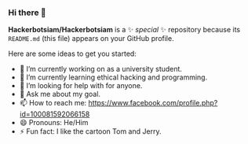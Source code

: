 ### Hi there 👋


**Hackerbotsiam/Hackerbotsiam** is a ✨ _special_ ✨ repository because its `README.md` (this file) appears on your GitHub profile.

Here are some ideas to get you started:

- 🔭 I’m currently working on as a university student.
- 🌱 I’m currently learning ethical hacking and programming.
- 🤔 I’m looking for help with for anyone.
- 💬 Ask me about my goal.
- 📫 How to reach me: https://www.facebook.com/profile.php?id=100081592066158
- 😄 Pronouns: He/Him
- ⚡ Fun fact: I like the cartoon Tom and Jerry. 

